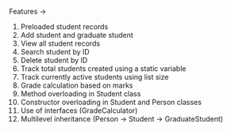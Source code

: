 Features ->

1. Preloaded student records
2. Add student and graduate student
3. View all student records
4. Search student by ID
5. Delete student by ID
6. Track total students created using a static variable
7. Track currently active students using list size
8. Grade calculation based on marks
9. Method overloading in Student class
10. Constructor overloading in Student and Person classes
11. Use of interfaces (GradeCalculator)
12. Multilevel inheritance (Person → Student → GraduateStudent)
